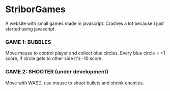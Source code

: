 # StriborGames
A website with small games made in javascript.
Crashes a lot because I just started using javascript.

### GAME 1: BUBBLES
Move mouse to control player and collect blue circles.
Every blue circle = +1 score, if circle gets to other side it's -10 score.


### GAME 2: SHOOTER (under development)
Move with WASD, use mouse to shoot bullets and shrink enemies.
